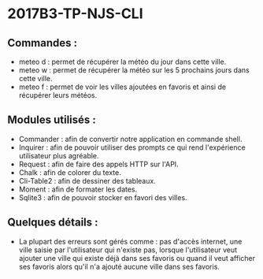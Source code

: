 # 2017B3-TP-NJS-CLI

## Commandes :

* meteo d : permet de récupérer la météo du jour dans cette ville.  
* meteo w : permet de récupérer la météo sur les 5 prochains jours dans cette ville.  
* meteo f : permet de voir les villes ajoutées en favoris et ainsi de récupérer leurs météos.

## Modules utilisés :

* Commander : afin de convertir notre application en commande shell.
* Inquirer : afin de pouvoir utiliser des prompts ce qui rend l'expérience utilisateur plus agréable.
* Request : afin de faire des appels HTTP sur l'API.
* Chalk : afin de colorer du texte.
* Cli-Table2 : afin de dessiner des tableaux.
* Moment : afin de formater les dates.
* Sqlite3 : afin de pouvoir stocker en favori des villes.

## Quelques détails :

* La plupart des erreurs sont gérés comme : pas d'accès internet, une ville saisie par l'utilisateur qui n'existe pas, lorsque l'utilisateur veut ajouter une ville qui existe déjà dans ses favoris ou quand il veut afficher ses favoris alors qu'il n'a ajouté aucune ville dans ses favoris.